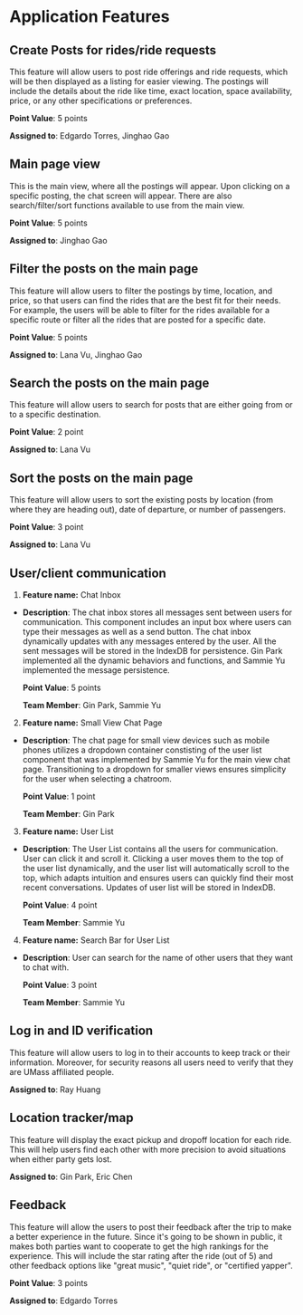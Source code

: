 
# Application Features

## Create Posts for rides/ride requests

This feature will allow users to post ride offerings and ride requests, which will be then displayed as a listing for easier viewing. The postings will include the details about the ride like time, exact location, space availability, price, or any other specifications or preferences.

**Point Value**: 5 points

**Assigned to**: Edgardo Torres, Jinghao Gao

## Main page view 

This is the main view, where all the postings will appear. Upon clicking on a specific posting, the chat screen will appear. There are also search/filter/sort functions available to use from the main view. 

**Point Value**: 5 points

**Assigned to**: Jinghao Gao

## Filter the posts on the main page

This feature will allow users to filter the postings by time, location, and price, so that users can find the rides that are the best fit for their needs. For example, the users will be able to filter for the rides available for a specific route or filter all the rides that are posted for a specific date. 

**Point Value**: 5 points

**Assigned to**: Lana Vu, Jinghao Gao

## Search the posts on the main page

This feature will allow users to search for posts that are either going from or to a specific destination. 

**Point Value**: 2 point 

**Assigned to**: Lana Vu

## Sort the posts on the main page

This feature will allow users to sort the existing posts by location (from where they are heading out), date of departure, or number of passengers. 

**Point Value**: 3 point 

**Assigned to**: Lana Vu
  
## User/client communication

1. **Feature name:** Chat Inbox

- **Description**: The chat inbox stores all messages sent between users for communication. This component includes an input box where users can type their messages as well as a send button. The chat inbox dynamically updates with any messages entered by the user. All the sent messages will be stored in the IndexDB for persistence. Gin Park implemented all the dynamic behaviors and functions, and Sammie Yu implemented the message persistence.

  **Point Value**: 5 points

  **Team Member**: Gin Park, Sammie Yu

2. **Feature name:** Small View Chat Page

- **Description**: The chat page for small view devices such as mobile phones utilizes a dropdown container constisting of the user list component that was implemented by Sammie Yu for the main view chat page. Transitioning to a dropdown for smaller views ensures simplicity for the user when selecting a chatroom.

  **Point Value**: 1 point

  **Team Member**: Gin Park

3. **Feature name:** User List

- **Description**: The User List contains all the users for communication. User can click it and scroll it. Clicking a user moves them to the top of the user list dynamically, and the user list will automatically scroll to the top, which adapts intuition and ensures users can quickly find their most recent conversations. Updates of user list will be stored in IndexDB.

  **Point Value**: 4 point

  **Team Member**: Sammie Yu

4. **Feature name:** Search Bar for User List

- **Description**: User can search for the name of other users that they want to chat with. 

  **Point Value**: 3 point

  **Team Member**: Sammie Yu
  

## Log in and ID verification

This feature will allow users to log in to their accounts to keep track or their information. Moreover, for security reasons all users need to verify that they are UMass affiliated people. 

**Assigned to**: Ray Huang

## Location tracker/map

This feature will display the exact pickup and dropoff location for each ride. This will help users find each other with more precision to avoid situations when either party gets lost. 

**Assigned to**: Gin Park, Eric Chen

## Feedback 

This feature will allow the users to post their feedback after the trip to make a better experience in the future. Since it's going to be shown in public, it makes both parties want to cooperate to get the high rankings for the experience. This will include the star rating after the ride (out of 5) and other feedback options like "great music", "quiet ride", or "certified yapper". 

**Point Value**: 3 points

**Assigned to**: Edgardo Torres
